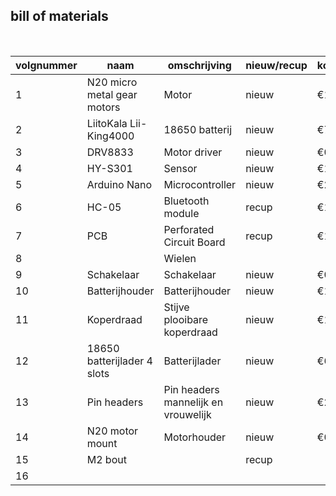 ## bill of materials
<br />

|volgnummer|naam|omschrijving|nieuw/recup|kostprijs/stuk|aantal|subtotaal|
|----------|----|------------|-----------|---------|------|---------|
|         1|N20 micro metal gear motors    |   Motor         |    nieuw       |       €1,74       |   2   |   €3,4      |
|         2|LiitoKala Lii-King4000    |    18650 batterij        |   nieuw        |     €7,34         |  2    |  €14,68       |
|         3| DRV8833   |   Motor driver         |   nieuw        |   €0,51           |   1   |    €0,51     |
|         4|  HY-S301  |     Sensor       |    nieuw       | €1,59             |   1   |  €1,59       |
|         5| Arduino Nano   |   Microcontroller         |  nieuw         |    €2,91          |   1   |  €2,91       |
|         6| HC-05   |  Bluetooth module          |  recup         |    €1,61          |  1    |  €1,61       |
|         7| PCB   |  Perforated Circuit Board          | recup          |   €1,32           |  1    |  €1,32       |
|         8|    |      Wielen      |           |              |  2  |         |
|         9|  Schakelaar  |     Schakelaar       |      nieuw     |    €0,1          |  1    |  €0,1       |
|         10|  Batterijhouder  |   Batterijhouder         |   nieuw        |     €1,29         | 1     | €1,29        |
|         11|  Koperdraad  |   Stijve plooibare koperdraad         |   nieuw        |  €1,09            |  1    |   €1,09      |
|         12|  18650 batterijlader 4 slots  |  Batterijlader          |    nieuw       | €6,33             |  1    |   €6,33      |
|         13| Pin headers   |   Pin headers mannelijk en vrouwelijk         | nieuw          |     €2,17         |  1    |   €2,17      |
|         14| N20 motor mount   |  Motorhouder          |   nieuw        |    €0,35          |   2   |    €0,7     |
|         15|  M2 bout  |            |     recup      |              |      |         |
|         16|    |            |           |              |      |         |
